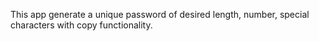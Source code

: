This app generate a unique password of desired length, number, special characters with copy functionality.
